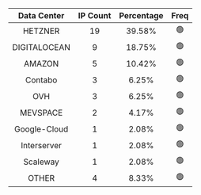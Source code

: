 | Data Center | IP Count | Percentage | Freq |
|:------------:|:--------:|:-----------:|:-----:|
| HETZNER | 19 | 39.58% | 🟢 |
| DIGITALOCEAN | 9 | 18.75% | 🟢 |
| AMAZON | 5 | 10.42% | 🟢 |
| Contabo | 3 | 6.25% | 🟢 |
| OVH | 3 | 6.25% | 🟢 |
| MEVSPACE | 2 | 4.17% | 🟢 |
| Google-Cloud | 1 | 2.08% | 🟢 |
| Interserver | 1 | 2.08% | 🟢 |
| Scaleway | 1 | 2.08% | 🟢 |
| OTHER | 4 | 8.33% | 🟢 |